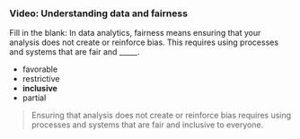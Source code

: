 ### Video: Understanding data and fairness

Fill in the blank: In data analytics, fairness means ensuring that your analysis does not create or reinforce bias. This requires using processes and systems that are fair and _____. 

* favorable
* restrictive
* **inclusive**
* partial

> Ensuring that analysis does not create or reinforce bias requires using processes and systems that are fair and inclusive to everyone. 